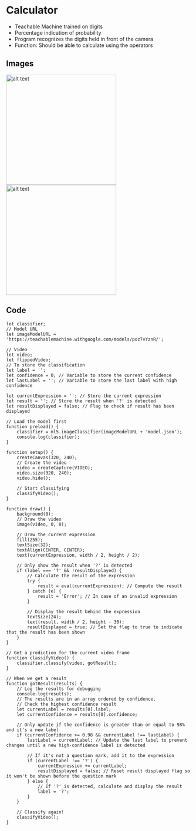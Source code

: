 # Calculator 

* Teachable Machine trained on digits
* Percentage indication of probability
* Program recognizes the digits held in front of the camera
* Function: Should be able to calculate using the operators

## Images 
<img src="https://hbk-bs.github.io/teachable-machine-ivohartwig/assets/bla.jpg" alt="alt text" width="300" height=auto/>

<img src="https://hbk-bs.github.io/teachable-machine-ivohartwig/assets/bla2.jpg" alt="alt text" width="300" height=auto/>





## Code 

```` // Classifier Variable
let classifier;
// Model URL
let imageModelURL = 'https://teachablemachine.withgoogle.com/models/poz7vYznR/';

// Video
let video;
let flippedVideo;
// To store the classification
let label = '';
let confidence = 0; // Variable to store the current confidence
let lastLabel = ''; // Variable to store the last label with high confidence

let currentExpression = ''; // Store the current expression
let result = ''; // Store the result when '?' is detected
let resultDisplayed = false; // Flag to check if result has been displayed

// Load the model first
function preload() {
	classifier = ml5.imageClassifier(imageModelURL + 'model.json');
	console.log(classifier);
}

function setup() {
	createCanvas(320, 240);
	// Create the video
	video = createCapture(VIDEO);
	video.size(320, 240);
	video.hide();

	// Start classifying
	classifyVideo();
}

function draw() {
	background(0);
	// Draw the video
	image(video, 0, 0);

	// Draw the current expression
	fill(255);
	textSize(32);
	textAlign(CENTER, CENTER);
	text(currentExpression, width / 2, height / 2);

	// Only show the result when '?' is detected
	if (label === '?' && !resultDisplayed) {
		// Calculate the result of the expression
		try {
			result = eval(currentExpression); // Compute the result
		} catch (e) {
			result = 'Error'; // In case of an invalid expression
		}

		// Display the result behind the expression
		textSize(24);
		text(result, width / 2, height - 30);
		resultDisplayed = true; // Set the flag to true to indicate that the result has been shown
	}
}

// Get a prediction for the current video frame
function classifyVideo() {
	classifier.classify(video, gotResult);
}

// When we get a result
function gotResult(results) {
	// Log the results for debugging
	console.log(results);
	// The results are in an array ordered by confidence.
	// Check the highest confidence result
	let currentLabel = results[0].label;
	let currentConfidence = results[0].confidence;

	// Only update if the confidence is greater than or equal to 98% and it's a new label
	if (currentConfidence >= 0.98 && currentLabel !== lastLabel) {
		lastLabel = currentLabel; // Update the last label to prevent changes until a new high-confidence label is detected

		// If it's not a question mark, add it to the expression
		if (currentLabel !== '?') {
			currentExpression += currentLabel;
			resultDisplayed = false; // Reset result displayed flag so it won't be shown before the question mark
		} else {
			// If '?' is detected, calculate and display the result
			label = '?';
		}
	}

	// Classify again!
	classifyVideo();
}
 ````





